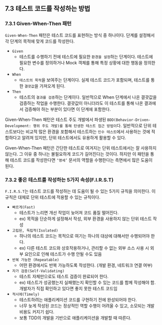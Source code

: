 ## 7.3 테스트 코드를 작성하는 방법

### 7.3.1 Given-When-Then 패턴

`Given-When-Then` 패턴은 테스트 코드를 표현하는 방식 중 하나이다. 단계를 설정해서 각 단계의 목적에 맞게 코드를 작성한다.

- `Given`
    - 테스트를 수행하기 전에 테스트에 필요한 `환경을 설정`하는 단계이다. 테스트에 필요한 변수를 정의하거나 Mock 객체를 통해 특정 상황에 대한 행동을 정의한다.
- `When`
    - `테스트의 목적`을 보여주는 단계이다. 실제 테스트 코드가 포함되며, 테스트를 통한 `결괏값`을 가져오게 된다.
- `Then`
    - 테스트의 `결과를 검증`하는 단계이다. 일반적으로 When 단계에서 나온 결괏값을 검증하는 작업을 수행한다. 결괏값이 아니더라도 이 테스트를 통해 나온 결과에서 검증해야 하는 부분이 있다면 이 단계에 포함한다.

Given-When-Then 패턴은 테스트 주도 개발에서 파생된 `BDD(Behavior-Driven-Development: 행위 주도 개발)를 통해 탄생한 테스트 접근 방법이`다. 일반적으로 단위 테스트보다는 비교적 많은 환경을 포함해서 테스트하는 `인수 테스트`에서 사용하는 것에 적합하다고 알려져 있지만, 단위 테스트에서도 유용하게 활용할 수 있다.

Given-When-Then 패턴은 간단한 테스트로 여겨지는 단위 테스트에서는 잘 사용하지 않는다. 그 이유 중 하나는 불필요하게 코드가 길어진다는 것이다. 하지만 이 패턴을 통해 테스트 코드를 작성한다면 `‘명세’` 문서의 역할을 수행한다는 측면에서 많은 도움이 된다.

### 7.3.2 좋은 테스트를 작성하는 5가지 속성(F.I.R.S.T)

`F.I.R.S.T`는 테스트 코드를 작성하는 데 도움이 될 수 있는 5가지 규칙을 의미한다. 이 규칙은 대체로 단위 테스트에 적용할 수 있는 규칙이다.

- `빠르게(Fast)`
    - 테스트가 느리면 개선 작업이 늦어져 코드 품질 떨어진다.
    - ex) 목적을 단순하게 설정해서 작성, 외부 환경을 사용하지 않는 단위 테스트 작성
- `고립된, 독립적(Isolated)`
    - 하나의 테스트 코드는 목적으로 여기는 하나의 대상에 대해서만 수행되어야 한다.
    - ex) 다른 테스트 코드와 상호작용하거나, 관리할 수 없는 외부 소스 사용 시 외부 요인으로 인해 테스트가 수행 안될 수도 있음
- `반복 가능한 (Repeatable)`
    - 어떤 환경에서도 반복 가능하도록 작성한다. (개발 환경, 네트워크 연결 여부)
- `자가 검증(Self-Validating)`
    - 테스트 자체만으로도 테스트 검증이 완료되어 한다.
    - ex) 테스트가 성공했는지 실패했는지 확인할 수 있는 코드를 함께 작성해야 함. 개발자가 직접 확인하고 있다면 좋지 못한 테스트 코드임
- `적시에(Timely)`
    - 테스트하려는 애플리케이션 코드를 구현하기 전에 완성되어야 한다.
    - 너무 늦게 작성된 코드는 정상적인 역할 수행이 어려울 수 있고, 소모되는 개발 비용도 커지기 쉽다.
    - 보통 TDD의 개발을 기반으로 애플리케이션을 개발할 때 따른다.